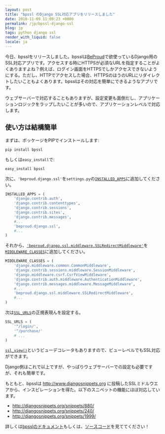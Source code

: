 ```yaml
---
layout: post
title: "bpssl のDjango SSL対応アプリをリリースしました"
date: 2010-11-09 11:09:23 +0000
permalink: /jp/bpssl-django-ssl
blog: jp
tags: python django ssl
render_with_liquid: false
locale: ja
---
```


今日、bpsslをリリースしました。bpsslは[BeProud](http://www.beproud.jp/)で欲使っているDjango用のSSL対応アプリです。アクセスする時にHTTPSが必須なURLを指定することがよくありますよね？例えば、ログイン画面をHTTPSでしかアクセスできないようにする。ただし、HTTPでアクセスした場合、HTTPSのほうのURLにリダイレクトしたいこともよくあります。bpsslはその対応を簡単にできるようなアプリです。

ウェブサーバーで対応することもありますが、設定変更も面倒だし、アプリケーションロジックをラップしたいことが多いので、アプリケーションレベルで対応します。

## 使い方は結構簡単

まずは、ポッケージをPIPでインストールします:

```shell
pip install bpssl
```

もしくは`easy_install`で:

```shell
easy_install bpssl
```

次に、`'beproud.django.ssl'`を`settings.py`の[`INSTALLED_APPS`](http://djangoproject.jp/doc/ja/1.0/ref/settings.html#installed-apps)に追加してください。

```python
INSTALLED_APPS = (
    'django.contrib.auth',
    'django.contrib.contenttypes',
    'django.contrib.sessions',
    'django.contrib.sites',
    'django.contrib.messages',
    #...
    'beproud.django.ssl',
    #...
)
```

それから、[`'beproud.django.ssl.middleware.SSLRedirectMiddleware'`](http://beproud.bitbucket.org/bpssl-1.0/ja/usage.html#beproud.django.ssl.middleware.SSLRedirectMiddleware)を[`MIDDLEWARE_CLASSES`](http://djangoproject.jp/doc/ja/1.0/ref/settings.html#setting-MIDDLEWARE_CLASSES)に追加してください。

```python
MIDDLEWARE_CLASSES = (
    'django.middleware.common.CommonMiddleware',
    'django.contrib.sessions.middleware.SessionMiddleware',
    'django.middleware.csrf.CsrfViewMiddleware',
    'django.contrib.auth.middleware.AuthenticationMiddleware',
    'django.contrib.messages.middleware.MessageMiddleware',
    #...
    'beproud.django.ssl.middleware.SSLRedirectMiddleware',
    #...
)
```

次は[`SSL_URLS`](http://beproud.bitbucket.org/bpssl-1.0/ja/settings.html#setting-ssl-urls)の正規表現んを設定する。

```python
SSL_URLS = (
    '^/login/',
    '^/purchase/'
    # ...
)
```

[`ssl_view()`](http://beproud.bitbucket.org/bpssl-1.0/ja/usage.html#beproud.django.ssl.decorators.ssl_view)というビューデコレータもありますので、ビューレベルでもSSL対応ができます。

Django側はこれで以上ですが、やっぱりウェブサーバーでの設定も必要ですが、それも簡単です。

もともと、bpsslは <http://www.djangosnippets.org> に投稿したSSLミドルウエアから、インスピレーションを得た。以下のスニペットの機能にほぼ対応しています。

- <http://djangosnippets.org/snippets/880/>
- <http://djangosnippets.org/snippets/240/>
- <http://djangosnippets.org/snippets/1999/>

詳しくは[bpsslのドキュメント](http://beproud.bitbucket.org/bpssl-1.0/ja/)もしくは、[ソースコード](http://bitbucket.org/beproud/bpssl/)を見ててください！
